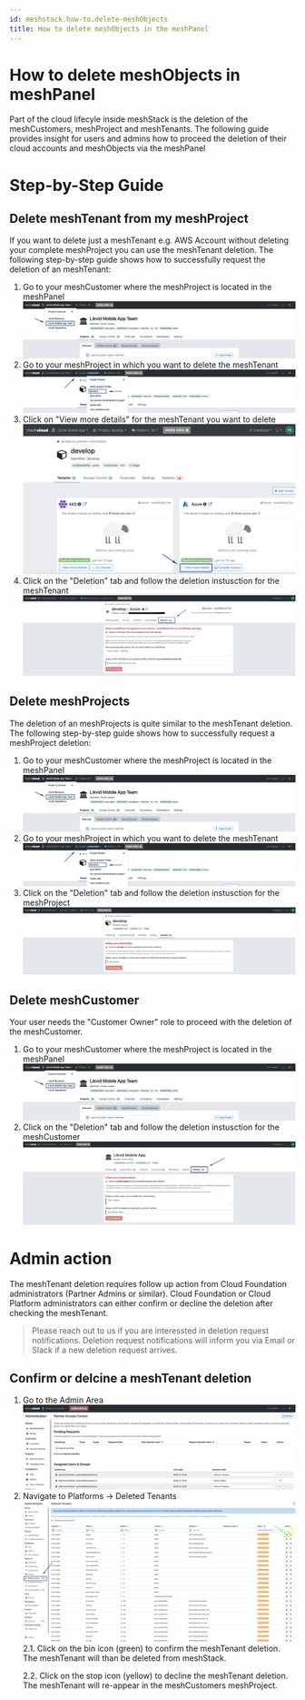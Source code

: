 ```yaml
---
id: meshstack.how-to.delete-meshObjects
title: How to delete meshObjects in the meshPanel
---
```

# How to delete meshObjects in meshPanel

Part of the cloud lifecyle inside meshStack is the deletion of the meshCustomers, meshProject and meshTenants.
The following guide provides insight for users and admins how to proceed the deletion of their cloud accounts and meshObjects via the meshPanel

# Step-by-Step Guide
## Delete meshTenant from my meshProject
If you want to delete just a meshTenant e.g. AWS Account without deleting your complete meshProject you can use the meshTenant deletion. 
The following step-by-step guide shows how to successfully request the deletion of an meshTenant:

1. Go to your meshCustomer where the meshProject is located in the meshPanel ![Choose meshCustomer](./assets/customer/choose-customer.png)
2. Go to your meshProject in which you want to delete the meshTenant ![Choose meshProject](./assets/project/project-in-top-nav.png)
3. Click on "View more details" for the meshTenant you want to delete !["View more details"](./assets/project/project-nav-to-tenant.png)
4. Click on the "Deletion" tab and follow the deletion instusction for the meshTenant !["Delete meshTenant"](./assets/project/project-tenant-deletion.png)

## Delete meshProjects
The deletion of an meshProjects is quite similar to the meshTenant deletion.
The following step-by-step guide shows how to successfully request a meshProject deletion:

1. Go to your meshCustomer where the meshProject is located in the meshPanel ![Choose meshCustomer](./assets/customer/choose-customer.png)
2. Go to your meshProject in which you want to delete the meshTenant ![Choose meshProject](./assets/project/project-in-top-nav.png)
3. Click on the "Deletion" tab and follow the deletion instusction for the meshProject !["Delete meshTenant"](./assets/project/project-deletion.png)

## Delete meshCustomer
Your user needs the "Customer Owner" role to proceed with the deletion of the meshCustomer.

1. Go to your meshCustomer where the meshProject is located in the meshPanel ![Choose meshCustomer](./assets/customer/choose-customer.png)
3. Click on the "Deletion" tab and follow the deletion instusction for the meshCustomer !["Delete meshTenant"](./assets/customer/customer-deletion.png)

# Admin action
The meshTenant deletion requires follow up action from Cloud Foundation administrators (Partner Admins or similar).
Cloud Foundation or Cloud Platform administrators can either confirm or decline the deletion after checking the meshTenant.

> Please reach out to us if you are interessted in deletion request notifications. Deletion request notifications will inform you via Email or Slack if a new deletion request arrives.

## Confirm or delcine a meshTenant deletion
1. Go to the Admin Area ![Admin Area](./assets/partner/navigate-to-admin-area.png)
2. Navigate to Platforms -> Deleted Tenants ![deleted meshTenants](./assets/partner/partner-tenant-deletion-action.png)
2.1. Click on the bin icon (green) to confirm the meshTenant deletion. The meshTenant will than be deleted from meshStack. <p>
2.2. Click on the stop icon (yellow) to decline the meshTenant deletion. The meshTenant will re-appear in the meshCustomers meshProject.
